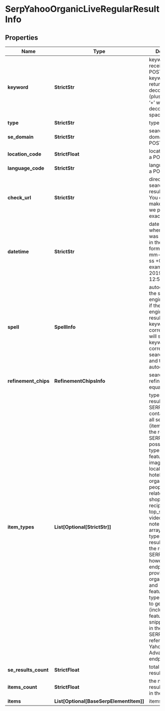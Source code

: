 # SerpYahooOrganicLiveRegularResultInfo


## Properties

| Name | Type | Description | Notes |
|------------ | ------------- | ------------- | -------------|
**keyword** | **StrictStr** | keyword received in a POST array<br>keyword is returned with decoded %## (plus character ‘+’ will be decoded to a space character) |[optional]|
**type** | **StrictStr** | type of element |[optional]|
**se_domain** | **StrictStr** | search engine domain in a POST array |[optional]|
**location_code** | **StrictFloat** | location code in a POST array |[optional]|
**language_code** | **StrictStr** | language code in a POST array |[optional]|
**check_url** | **StrictStr** | direct URL to search engine results<br>You can use it to make sure that we provided exact results |[optional]|
**datetime** | **StrictStr** | date and time when the result was received<br>in the UTC format: “yyyy-mm-dd hh-mm-ss +00:00”<br>example:<br>2019-11-15 12:57:46 +00:00 |[optional]|
**spell** | **SpellInfo** | autocorrection of the search engine<br>if the search engine provided results for a keyword that was corrected, we will specify the keyword corrected by the search engine and the type of autocorrection |[optional]|
**refinement_chips** | **RefinementChipsInfo** | search refinement chips<br>equals null |[optional]|
**item_types** | **List[Optional[StrictStr]]** | types of search results found in SERP<br>contains types of all search results (items) found in the returned SERP<br>possible item types:<br>featured_snippet, images, local_pack, hotels_pack, organic, paid, people_also_ask, related_searches, shopping, recipes, top_stories, video;<br>note that this array contains all types of search results found in the returned SERP;<br>however, this endpoint provides data for organic, paid, and featured_snippet types only;<br>to get all items (including SERP features and rich snippets) found in the returned SERP, please refer to the Yahoo Organiс Advanced SERP endpoint |[optional]|
**se_results_count** | **StrictFloat** | total number of results in SERP |[optional]|
**items_count** | **StrictFloat** | the number of results returned in the items array |[optional]|
**items** | **List[Optional[BaseSerpElementItem]]** | items in SERP |[optional]|